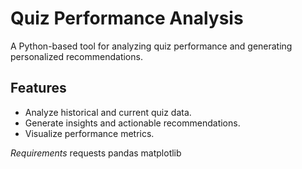 # Quiz Performance Analysis

A Python-based tool for analyzing quiz performance and generating personalized recommendations.

## Features
- Analyze historical and current quiz data.
- Generate insights and actionable recommendations.
- Visualize performance metrics.


*Requirements*
requests
pandas
matplotlib
